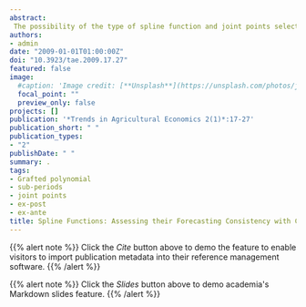 ```yaml
---
abstract:
 The possibility of the type of spline function and joint points selected affecting the consistency of the ex-post and ex-ante forecasts were tested using cereal production (1961-2006) and percent contribution of agriculture to GDP (1961-2004) in Nigeria. Three types of model, that is, Linear-Quadratic-Linear, Quadratic-Quadratic-Linear and Linear-Quadratic-Quadratic, were used. The result indicated that there is no universality as to which model is appropriate, rather all possible models should be tried and the one that gives most consistent result when compared to observed data and other factors should be used.
authors:
- admin
date: "2009-01-01T01:00:00Z"
doi: "10.3923/tae.2009.17.27"
featured: false
image:
  #caption: 'Image credit: [**Unsplash**](https://unsplash.com/photos/jdD8gXaTZsc)'
  focal_point: ""
  preview_only: false
projects: []
publication: '*Trends in Agricultural Economics 2(1)*:17-27'
publication_short: " "
publication_types:
- "2"
publishDate: " "
summary: .
tags:
- Grafted polynomial
- sub-periods
- joint points
- ex-post
- ex-ante
title: Spline Functions: Assessing their Forecasting Consistency with Changes in the Type of Model and Choice of Joint Points
---
```

{{% alert note %}}
Click the *Cite* button above to demo the feature to enable visitors to import publication metadata into their reference management software.
{{% /alert %}}

{{% alert note %}}
Click the *Slides* button above to demo academia's Markdown slides feature.
{{% /alert %}}
